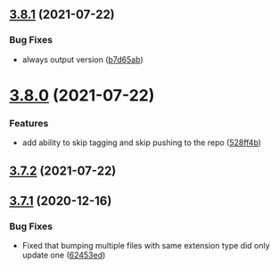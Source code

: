 ## [3.8.1](https://github.com/TriPSs/conventional-changelog-action/compare/v3.8.0...v3.8.1) (2021-07-22)


### Bug Fixes

* always output version ([b7d65ab](https://github.com/TriPSs/conventional-changelog-action/commit/b7d65aba6a1b4913d077efe210777ca4dbbce967))



# [3.8.0](https://github.com/TriPSs/conventional-changelog-action/compare/v3.7.3...v3.8.0) (2021-07-22)


### Features

* add ability to skip tagging and skip pushing to the repo ([528ff4b](https://github.com/TriPSs/conventional-changelog-action/commit/528ff4b193032b38339bf323d7e7a9ce497c9b52))



## [3.7.2](https://github.com/TriPSs/conventional-changelog-action/compare/v3.7.1...v3.7.2) (2021-07-22)



## [3.7.1](https://github.com/TriPSs/conventional-changelog-action/compare/v3.7.0...v3.7.1) (2020-12-16)


### Bug Fixes

* Fixed that bumping multiple files with same extension type did only update one ([62453ed](https://github.com/TriPSs/conventional-changelog-action/commit/62453ed268eb6e82fcaf11351ce4cdd4f4b323aa))




